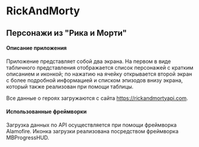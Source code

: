 # RickAndMorty
## Персонажи из "Рика и Морти"

#### Описание приложения
Приложение представляет собой два экрана. На первом в виде табличного представления отображается список персонажей с кратким описанием и иконкой; по нажатию на ячейку открывается второй экран с более подробной информацией и списком эпизодов внизу экрана, который также реализован при помощи таблицы.

Все данные о героях загружаются с сайта https://rickandmortyapi.com.

#### Использованные фреймворки
Загрузка данных по API осуществляется при помощи фреймворка Alamofire.
Иконка загрузки реализована посредством фреймворка MBProgressHUD.
